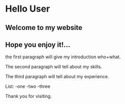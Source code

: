 # Hello User

## Welcome to my website

## Hope you enjoy it!...

the first paragraph will give my introduction who+what.

The second paragraph will tell about my skills.

The third paragraph will tell about my experience.

List:
-one
-two
-three

Thank you for visiting.
